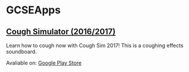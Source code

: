 # GCSEApps
 
## [Cough Simulator (2016/2017)](https://github.com/jamesharrison0799/GCSEApps/tree/master/CoughSimulator2016)
Learn how to cough now with Cough Sim 2017! This is a coughing effects soundboard.

Avaliable on:
[Google Play Store](https://play.google.com/store/apps/details?id=com.j_harrison.coughsimulator2016&hl=en)
